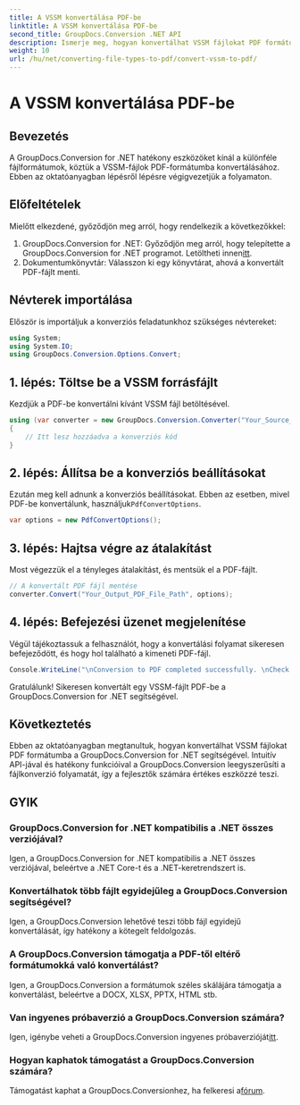 ```yaml
---
title: A VSSM konvertálása PDF-be
linktitle: A VSSM konvertálása PDF-be
second_title: GroupDocs.Conversion .NET API
description: Ismerje meg, hogyan konvertálhat VSSM fájlokat PDF formátumba a GroupDocs.Conversion for .NET segítségével. Könnyen követhető oktatóanyag lépésről lépésre.
weight: 10
url: /hu/net/converting-file-types-to-pdf/convert-vssm-to-pdf/
---
```


# A VSSM konvertálása PDF-be

## Bevezetés
A GroupDocs.Conversion for .NET hatékony eszközöket kínál a különféle fájlformátumok, köztük a VSSM-fájlok PDF-formátumba konvertálásához. Ebben az oktatóanyagban lépésről lépésre végigvezetjük a folyamaton.
## Előfeltételek
Mielőtt elkezdené, győződjön meg arról, hogy rendelkezik a következőkkel:
1.  GroupDocs.Conversion for .NET: Győződjön meg arról, hogy telepítette a GroupDocs.Conversion for .NET programot. Letöltheti innen[itt](https://releases.groupdocs.com/conversion/net/).
2. Dokumentumkönyvtár: Válasszon ki egy könyvtárat, ahová a konvertált PDF-fájlt menti.

## Névterek importálása
Először is importáljuk a konverziós feladatunkhoz szükséges névtereket:
```csharp
using System;
using System.IO;
using GroupDocs.Conversion.Options.Convert;
```
## 1. lépés: Töltse be a VSSM forrásfájlt
Kezdjük a PDF-be konvertálni kívánt VSSM fájl betöltésével.
```csharp
using (var converter = new GroupDocs.Conversion.Converter("Your_Source_VSSM_File_Path"))
{
    // Itt lesz hozzáadva a konverziós kód
}
```
## 2. lépés: Állítsa be a konverziós beállításokat
 Ezután meg kell adnunk a konverziós beállításokat. Ebben az esetben, mivel PDF-be konvertálunk, használjuk`PdfConvertOptions`.
```csharp
var options = new PdfConvertOptions();
```
## 3. lépés: Hajtsa végre az átalakítást
Most végezzük el a tényleges átalakítást, és mentsük el a PDF-fájlt.
```csharp
// A konvertált PDF fájl mentése
converter.Convert("Your_Output_PDF_File_Path", options);
```
## 4. lépés: Befejezési üzenet megjelenítése
Végül tájékoztassuk a felhasználót, hogy a konvertálási folyamat sikeresen befejeződött, és hogy hol található a kimeneti PDF-fájl.
```csharp
Console.WriteLine("\nConversion to PDF completed successfully. \nCheck output in {0}", "Your_Output_Folder_Path");
```
Gratulálunk! Sikeresen konvertált egy VSSM-fájlt PDF-be a GroupDocs.Conversion for .NET segítségével.

## Következtetés
Ebben az oktatóanyagban megtanultuk, hogyan konvertálhat VSSM fájlokat PDF formátumba a GroupDocs.Conversion for .NET segítségével. Intuitív API-jával és hatékony funkcióival a GroupDocs.Conversion leegyszerűsíti a fájlkonverzió folyamatát, így a fejlesztők számára értékes eszközzé teszi.
## GYIK
### GroupDocs.Conversion for .NET kompatibilis a .NET összes verziójával?
Igen, a GroupDocs.Conversion for .NET kompatibilis a .NET összes verziójával, beleértve a .NET Core-t és a .NET-keretrendszert is.
### Konvertálhatok több fájlt egyidejűleg a GroupDocs.Conversion segítségével?
Igen, a GroupDocs.Conversion lehetővé teszi több fájl egyidejű konvertálását, így hatékony a kötegelt feldolgozás.
### A GroupDocs.Conversion támogatja a PDF-től eltérő formátumokká való konvertálást?
Igen, a GroupDocs.Conversion a formátumok széles skálájára támogatja a konvertálást, beleértve a DOCX, XLSX, PPTX, HTML stb.
### Van ingyenes próbaverzió a GroupDocs.Conversion számára?
 Igen, igénybe veheti a GroupDocs.Conversion ingyenes próbaverzióját[itt](https://releases.groupdocs.com/).
### Hogyan kaphatok támogatást a GroupDocs.Conversion számára?
 Támogatást kaphat a GroupDocs.Conversionhez, ha felkeresi a[fórum](https://forum.groupdocs.com/c/conversion/11).